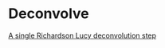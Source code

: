 # Deconvolve

[A single Richardson Lucy deconvolution step](../src/QtProcessing/QtProcessing/rldeconvolution.md)
